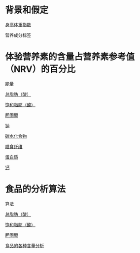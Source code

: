 # 背景和假定

[身高体重指数](https://jsfiddle.net/quanbinn/ozqs7hfa/)

营养成分标签

# 体验营养素的含量占营养素参考值（NRV）的百分比

[能量](https://jsfiddle.net/quanbinn/L62m1zvs/)

[总脂肪（酸）](https://jsfiddle.net/quanbinn/wcczf7jL/)

[饱和脂肪（酸）](https://jsfiddle.net/quanbinn/af9ovof8/)

[胆固醇](https://jsfiddle.net/quanbinn/0oruex3k/)

[钠](https://jsfiddle.net/quanbinn/2drkp14n/)

[碳水化合物](https://jsfiddle.net/quanbinn/zuf59jkt/)

[膳食纤维](https://jsfiddle.net/quanbinn/5eepy85p/)

[蛋白质](https://jsfiddle.net/quanbinn/vxpvy0na/)

[钙](https://jsfiddle.net/quanbinn/ops4545s/)

# 食品的分析算法

算法

[总脂肪（酸）](https://jsfiddle.net/quanbinn/efupwz9m/)

[饱和脂肪（酸）](https://jsfiddle.net/quanbinn/zgka7pyq/)

[胆固醇](https://jsfiddle.net/quanbinn/zbs8ey56/)

[食品的各种含量分析](https://jsfiddle.net/quanbinn/f6y5jb8p/)